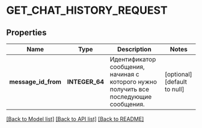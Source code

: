 # GET_CHAT_HISTORY_REQUEST

## Properties
Name | Type | Description | Notes
------------ | ------------- | ------------- | -------------
**message_id_from** | **INTEGER_64** | Идентификатор сообщения, начиная с которого нужно получить все последующие сообщения. | [optional] [default to null]

[[Back to Model list]](../README.md#documentation-for-models) [[Back to API list]](../README.md#documentation-for-api-endpoints) [[Back to README]](../README.md)



